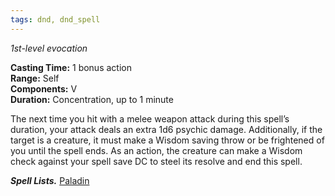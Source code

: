 ```yaml
---
tags: dnd, dnd_spell
---
```

_1st-level evocation_

**Casting Time:** 1 bonus action  
**Range:** Self  
**Components:** V  
**Duration:** Concentration, up to 1 minute

The next time you hit with a melee weapon attack during this spell’s duration, your attack deals an extra 1d6 psychic damage. Additionally, if the target is a creature, it must make a Wisdom saving throw or be frightened of you until the spell ends. As an action, the creature can make a Wisdom check against your spell save DC to steel its resolve and end this spell.

**_Spell Lists._** [Paladin](http://dnd5e.wikidot.com/spells:paladin)